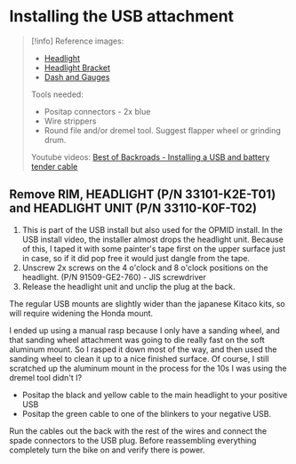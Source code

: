 # Installing the USB attachment
> [!info]
> Reference images:
> - [Headlight](https://www.revzilla.com/oem/honda/2021-honda-trail-125-abs/headlight?submodel=ct125aac)
> - [Headlight Bracket](https://www.revzilla.com/oem/honda/2021-honda-trail-125-abs/headlight-bracket?submodel=ct125aac)
> - [Dash and Gauges](https://www.revzilla.com/oem/honda/2021-honda-trail-125-abs/speedometer?submodel=ct125aac)
> 
> Tools needed:
> - Positap connectors - 2x blue
> - Wire strippers
> - Round file and/or dremel tool. Suggest flapper wheel or grinding drum.
> 
>Youtube videos:
> [Best of Backroads - Installing a USB and battery tender cable](https://www.youtube.com/watch?v=HouYS6sh8zs&ab_channel=BestoftheBackroads)

## Remove RIM, HEADLIGHT (P/N 33101-K2E-T01) and HEADLIGHT UNIT (P/N 33110-K0F-T02)
1. This is part of the USB install but also used for the OPMID install. In the USB install video, the installer almost drops the headlight unit. Because of this, I taped it with some painter's tape first on the upper surface just in case, so if it did pop free it would just dangle from the tape.
2. Unscrew 2x screws on the 4 o'clock and 8 o'clock positions on the headlight. (P/N 91509-GE2-760) - JIS screwdriver
3. Release the headlight unit and unclip the plug at the back.

The regular USB mounts are slightly wider than the japanese Kitaco kits, so will require widening the Honda mount.

I ended up using a manual rasp because I only have a sanding wheel, and that sanding wheel attachment was going to die really fast on the soft aluminum mount. So I rasped it down most of the way, and then used the sanding wheel to clean it up to a nice finished surface. Of course, I still scratched up the aluminum mount in the process for the 10s I was using the dremel tool didn't I?
- Positap the black and yellow cable to the main headlight to your positive USB
- Positap the green cable to one of the blinkers to your negative USB.

Run the cables out the back with the rest of the wires and connect the spade connectors to the USB plug. Before reassembling everything completely turn the bike on and verify there is power.
